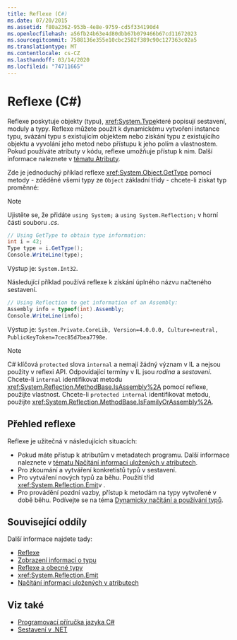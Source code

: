 ```yaml
---
title: Reflexe (C#)
ms.date: 07/20/2015
ms.assetid: f80a2362-953b-4e8e-9759-cd5f334190d4
ms.openlocfilehash: a56fb24b63e4d80dbb67b079466b67cd11672023
ms.sourcegitcommit: 7588136e355e10cbc2582f389c90c127363c02a5
ms.translationtype: MT
ms.contentlocale: cs-CZ
ms.lasthandoff: 03/14/2020
ms.locfileid: "74711665"
---
```

# <a name="reflection-c"></a>Reflexe (C#)

Reflexe poskytuje objekty (typu), <xref:System.Type>které popisují sestavení, moduly a typy. Reflexe můžete použít k dynamickému vytvoření instance typu, svázání typu s existujícím objektem nebo získání typu z existujícího objektu a vyvolání jeho metod nebo přístupu k jeho polím a vlastnostem. Pokud používáte atributy v kódu, reflexe umožňuje přístup k nim. Další informace naleznete v [tématu Atributy](../../../standard/attributes/index.md).

Zde je jednoduchý příklad reflexe <xref:System.Object.GetType> pomocí metody - zděděné všemi typy ze `Object` základní třídy - chcete-li získat typ proměnné:

> [!NOTE]
> Ujistěte se, že přidáte `using System;` a `using System.Reflection;` v horní části souboru *.cs.*

```csharp
// Using GetType to obtain type information:
int i = 42;
Type type = i.GetType();
Console.WriteLine(type);
```

Výstup je: `System.Int32`.

Následující příklad používá reflexe k získání úplného názvu načteného sestavení.

```csharp
// Using Reflection to get information of an Assembly:
Assembly info = typeof(int).Assembly;
Console.WriteLine(info);
```

Výstup je: `System.Private.CoreLib, Version=4.0.0.0, Culture=neutral, PublicKeyToken=7cec85d7bea7798e`.

> [!NOTE]
> C# klíčová `protected` slova `internal` a nemají žádný význam v IL a nejsou použity v reflexi API. Odpovídající termíny v IL jsou *rodina* a *sestavení*. Chcete-li `internal` identifikovat metodu <xref:System.Reflection.MethodBase.IsAssembly%2A> pomocí reflexe, použijte vlastnost. Chcete-li `protected internal` identifikovat metodu, použijte <xref:System.Reflection.MethodBase.IsFamilyOrAssembly%2A>.

## <a name="reflection-overview"></a>Přehled reflexe

Reflexe je užitečná v následujících situacích:

- Pokud máte přístup k atributům v metadatech programu. Další informace naleznete v [tématu Načítání informací uložených v atributech](../../../standard/attributes/retrieving-information-stored-in-attributes.md).
- Pro zkoumání a vytváření konkretistů typů v sestavení.
- Pro vytváření nových typů za běhu. Použití tříd <xref:System.Reflection.Emit>v .
- Pro provádění pozdní vazby, přístup k metodám na typy vytvořené v době běhu. Podívejte se na téma [Dynamicky načítání a používání typů](../../../framework/reflection-and-codedom/dynamically-loading-and-using-types.md).

## <a name="related-sections"></a>Související oddíly

Další informace najdete tady:

- [Reflexe](../../../framework/reflection-and-codedom/reflection.md)
- [Zobrazení informací o typu](../../../framework/reflection-and-codedom/viewing-type-information.md)
- [Reflexe a obecné typy](../../../framework/reflection-and-codedom/reflection-and-generic-types.md)
- <xref:System.Reflection.Emit>
- [Načítání informací uložených v atributech](../../../standard/attributes/retrieving-information-stored-in-attributes.md)

## <a name="see-also"></a>Viz také

- [Programovací příručka jazyka C#](../index.md)
- [Sestavení v .NET](../../../standard/assembly/index.md)
